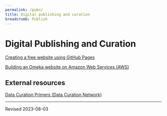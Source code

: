 ```yaml
---
permalink: /pubs/
title: Digital publishing and curation
breadcrumb: Publish
---
```


# Digital Publishing and Curation

[Creating a free website using GitHub Pages](https://heardlibrary.github.io/digital-scholarship/script/codegraf/043/)

[Building an Omeka website on Amazon Web Services (AWS)](omeka/)

## External resources

[Data Curation Primers (Data Curation Network)](https://datacurationnetwork.org/outputs/data-curation-primers/)


----
Revised 2023-08-03
